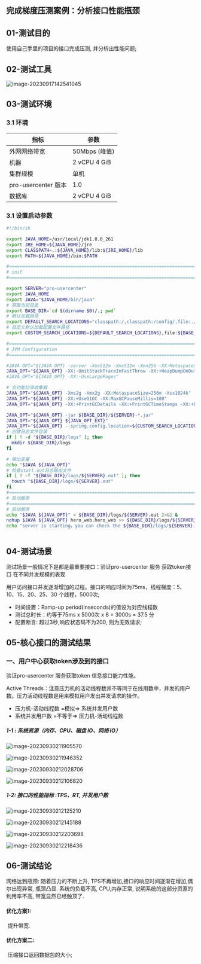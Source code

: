 ## 完成梯度压测案例：分析接口性能瓶颈



## 01-测试目的

使用自己手里的项目的接口完成压测, 并分析出性能问题;  

## 02-测试工具

![image-20230917142541045](.\附件\image-20230917142541045.png)

## 03-测试环境

### 3.1 环境

| 指标                | 参数          |
| ------------------- | ------------- |
| 外网网络带宽        | 50Mbps (峰值) |
| 机器                | 2 vCPU 4 GiB  |
| 集群规模            | 单机          |
| pro-usercenter 版本 | 1.0           |
| 数据库              | 2 vCPU 4 GiB  |

### 3.1 设置启动参数

```bash
#!/bin/sh

export JAVA_HOME=/usr/local/jdk1.8.0_261
export JRE_HOME=${JAVA_HOME}/jre
export CLASSPATH=.:${JAVA_HOME}/lib:${JRE_HOME}/lib
export PATH=${JAVA_HOME}/bin:$PATH

#===========================================================================================
# init
#===========================================================================================

export SERVER="pro-usercenter"
export JAVA_HOME
export JAVA="$JAVA_HOME/bin/java"
# 获取当前目录
export BASE_DIR=`cd $(dirname $0)/.; pwd`
# 默认加载路径
export DEFAULT_SEARCH_LOCATIONS="classpath:/,classpath:/config/,file:./,file:./config/"
# 自定义默认加载配置文件路径
export CUSTOM_SEARCH_LOCATIONS=${DEFAULT_SEARCH_LOCATIONS},file:${BASE_DIR}/conf/

#===========================================================================================
# JVM Configuration
#===========================================================================================

#JAVA_OPT="${JAVA_OPT} -server -Xms512m -Xmx512m -Xmn256 -XX:MetaspaceSize=256m -XX:MaxMetaspaceSize=320m"
JAVA_OPT="${JAVA_OPT} -XX:-OmitStackTraceInFastThrow -XX:+HeapDumpOnOutOfMemoryError -XX:HeapDumpPath=${BASE_DIR}/logs/java_heapdump.hprof"
#JAVA_OPT="${JAVA_OPT} -XX:-UseLargePages"

# 全功能垃圾收集器 
JAVA_OPT="${JAVA_OPT} -Xms2g -Xmx2g -XX:MetaspaceSize=256m -Xss1024k"
JAVA_OPT="${JAVA_OPT} -XX:+UseG1GC -XX:MaxGCPauseMillis=100"
JAVA_OPT="${JAVA_OPT} -XX:+PrintGCDetails -XX:+PrintGCTimeStamps -XX:+PrintGCDateStamps -XX:+PrintHeapAtGC -Xloggc:${BASE_DIR}/logs/gc-g-one.log"

JAVA_OPT="${JAVA_OPT} -jar ${BASE_DIR}/${SERVER}-*.jar"
JAVA_OPT="${JAVA_OPT} ${JAVA_OPT_EXT}"
JAVA_OPT="${JAVA_OPT} --spring.config.location=${CUSTOM_SEARCH_LOCATIONS}"
# 创建日志文件目录
if [ ! -d "${BASE_DIR}/logs" ]; then
  mkdir ${BASE_DIR}/logs
fi

# 输出变量
echo "$JAVA ${JAVA_OPT}"
# 检查start.out日志输出文件
if [ ! -f "${BASE_DIR}/logs/${SERVER}.out" ]; then
  touch "${BASE_DIR}/logs/${SERVER}.out"
fi
#===========================================================================================
# 启动服务
#===========================================================================================
# 启动服务
echo "$JAVA ${JAVA_OPT}" > ${BASE_DIR}/logs/${SERVER}.out 2>&1 &
nohup $JAVA ${JAVA_OPT} hero_web.hero_web >> ${BASE_DIR}/logs/${SERVER}.out 2>&1 &
echo "server is starting，you can check the ${BASE_DIR}/logs/${SERVER}.out"



```

## 04-测试场景

测试场景一般情况下是都是最重要接口：验证pro-usercenter 服务 获取token接口 在不同并发规模的表现

用户访问接口并发逐渐增加的过程。接口的响应时间为75ms，线程梯度：5、10、15、20、25、30  个线程，5000次;

- 时间设置：Ramp-up period(inseconds)的值设为对应线程数
- 测试总时长：约等于75ms x 5000次 x 6 = 3000s = 37.5 分
- 配置断言: 超过3秒,响应状态码不为200, 则为无效请求;



## 05-核心接口的测试结果

### 一、用户中心获取token涉及到的接口

验证pro-usercenter 服务获取token 信息接口能力性能。

Active Threads：注意压力机的活动线程数并不等同于在线用数中，并发的用户数。压力活动线程数是用来模拟用户发出并发请求的操作。

- 压力机-活动线程数  =模拟=> 系统并发用户数
- 系统并发用户数 =不等于=>  压力机-活动线程数  

##### 1-1 : 系统资源（内存、CPU、磁盘 IO、网络 IO）

![image-20230930211905570](.\附件\image-20230930211905570.png)

![image-20230930211946352](.\附件\image-20230930211946352.png)

![image-20230930212028706](.\附件\image-20230930212028706.png)

![image-20230930212106820](.\附件\image-20230930212106820.png)



##### 1-2: 接口的性能指标 :TPS、RT, 并发用户数

![image-20230930212125210](.\附件\image-20230930212125210.png)

![image-20230930212145188](.\附件\image-20230930212145188.png)

![image-20230930212203698](.\附件\image-20230930212203698.png)

![image-20230930212218436](.\附件\image-20230930212218436.png)



## 06-测试结论

网络达到瓶颈:   随着压力的不断上升, TPS不再增加,接口的响应时间逐渐在增加,偶尔出现异常, 瓶颈凸显.  系统的负载不高, CPU,内存正常, 说明系统的这部分资源的利用率不高,  带宽显然已经触顶了. 

#### 优化方案1:

​	提升带宽.

####  优化方案二:

​	压缩接口返回数据包的大小;  







